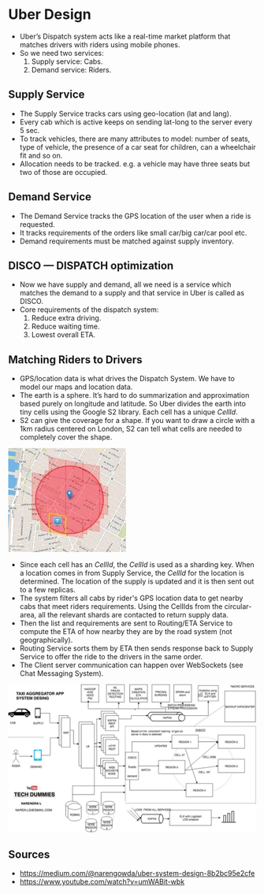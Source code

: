 # Uber Design
* Uber’s Dispatch system acts like a real-time market platform that matches drivers with riders using mobile phones.
* So we need two services:
  1. Supply service: Cabs.
  2. Demand service: Riders.

## Supply Service
* The Supply Service tracks cars using geo-location (lat and lang). 
* Every cab which is active keeps on sending lat-long to the server every 5 sec.
* To track vehicles, there are many attributes to model: number of seats, type of vehicle, the presence of a car seat for children, can a wheelchair fit and so on.
* Allocation needs to be tracked. e.g. a vehicle may have three seats but two of those are occupied.

## Demand Service
* The Demand Service tracks the GPS location of the user when a ride is requested.
* It tracks requirements of the orders like small car/big car/car pool etc.
* Demand requirements must be matched against supply inventory.

## DISCO — DISPATCH optimization
* Now we have supply and demand, all we need is a service which matches the demand to a supply and that service in Uber is called as DISCO.
* Core requirements of the dispatch system:
  1. Reduce extra driving.
  2. Reduce waiting time.
  3. Lowest overall ETA.

## Matching Riders to Drivers
* GPS/location data is what drives the Dispatch System. We have to model our maps and location data.
* The earth is a sphere. It’s hard to do summarization and approximation based purely on longitude and latitude. So Uber divides the earth into tiny cells using the Google S2 library. Each cell has a unique *CellId*.
* S2 can give the coverage for a shape. If you want to draw a circle with a 1km radius centered on London, S2 can tell what cells are needed to completely cover the shape.

![S2LibraryCells](../Images/S2LibraryCells.jpg)

* Since each cell has an *CellId*, the *CellId* is used as a sharding key. When a location comes in from Supply Service, the *CellId* for the location is determined. The location of the supply is updated and it is then sent out to a few replicas.
* The system filters all cabs by rider's GPS location data to get nearby cabs that meet riders requirements. Using the CellIds from the circular-area, all the relevant shards are contacted to return supply data.
* Then the list and requirements are sent to Routing/ETA Service to compute the ETA of how nearby they are by the road system (not geographically).
* Routing Service sorts them by ETA then sends response back to Supply Service to offer the ride to the drivers in the same order.
* The Client server communication can happen over WebSockets (see Chat Messaging System).

![Uber Design](../Images/UberDesign.jpg)
## Sources
* https://medium.com/@narengowda/uber-system-design-8b2bc95e2cfe
* https://www.youtube.com/watch?v=umWABit-wbk
